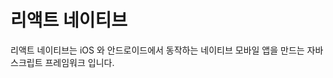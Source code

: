 # 리액트 네이티브

리액트 네이티브는 iOS 와 안드로이드에서 동작하는 네이티브 모바일 앱을 만드는 자바스크립트 프레임워크 입니다. 

<!--stackedit_data:
eyJoaXN0b3J5IjpbLTEyNTAzMzcwNTVdfQ==
-->
